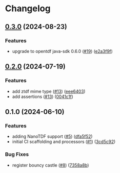 # Changelog

## [0.3.0](https://github.com/opentdf/nifi/compare/v0.2.0...v0.3.0) (2024-08-23)


### Features

* upgrade to opentdf java-sdk 0.6.0 ([#19](https://github.com/opentdf/nifi/issues/19)) ([e2a3f9f](https://github.com/opentdf/nifi/commit/e2a3f9f709bb8f1de6c45d8be8416659dd079133))

## [0.2.0](https://github.com/opentdf/nifi/compare/v0.1.0...v0.2.0) (2024-07-19)


### Features

* add ztdf mime type ([#13](https://github.com/opentdf/nifi/issues/13)) ([eee6403](https://github.com/opentdf/nifi/commit/eee6403fd2d3c9eff97fca94634b29482f691f1e))
* add assertions ([#13](https://github.com/opentdf/nifi/issues/14)) ([0041c1f](https://github.com/opentdf/nifi/commit/0041c1fba56b9b4e98bbb4b9541394b22c959d8b))
  
## 0.1.0 (2024-06-10)


### Features

* adding NanoTDF support ([#5](https://github.com/opentdf/nifi/issues/5)) ([dfa5f52](https://github.com/opentdf/nifi/commit/dfa5f5272db6a5d0bc267b578f1909471002d8a7))
* initial CI scaffolding and processors ([#1](https://github.com/opentdf/nifi/issues/1)) ([3cd5c92](https://github.com/opentdf/nifi/commit/3cd5c9284b2841c88019c13ea2635162c3dc919c))


### Bug Fixes

* register bouncy castle ([#8](https://github.com/opentdf/nifi/issues/8)) ([7358a8b](https://github.com/opentdf/nifi/commit/7358a8b00eb81cd3e3b7c8be91220a5ee7b82276))
